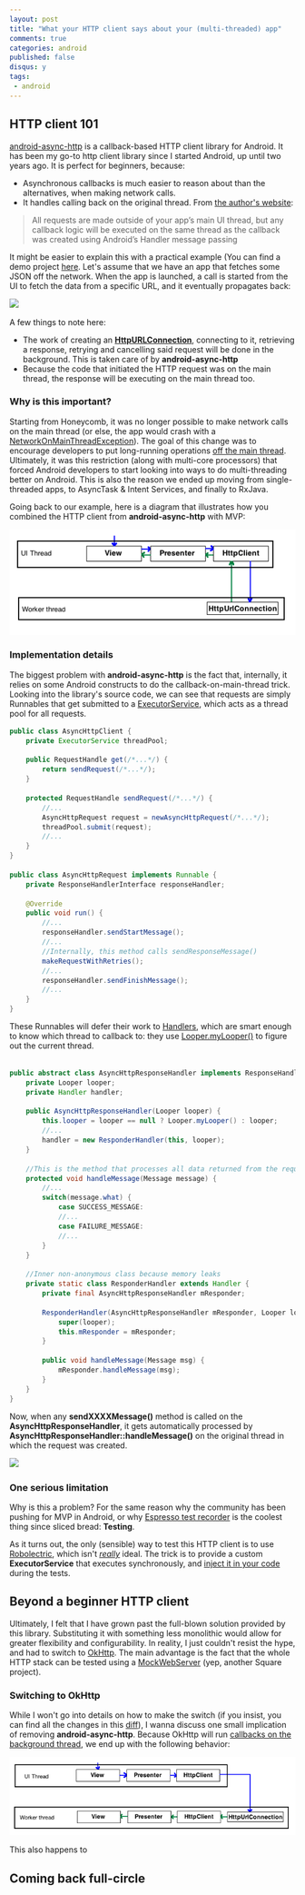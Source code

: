 ```yaml
---
layout: post
title: "What your HTTP client says about your (multi-threaded) app"
comments: true
categories: android
published: false
disqus: y
tags: 
 - android
---
```


## HTTP client 101

[android-async-http](https://github.com/loopj/android-async-http) is a callback-based HTTP client library for Android. It has been my go-to http client library since I started Android, up until two years ago. It is perfect for beginners, because:

- Asynchronous callbacks is much easier to reason about than the alternatives, when making network calls.
- It handles calling back on the original thread. From [the author's website](http://loopj.com/android-async-http/):

> All requests are made outside of your app’s main UI thread, but any callback logic will be executed on the same thread as the callback was created using Android’s Handler message passing

It might be easier to explain this with a practical example (You can find a demo project [here](https://github.com/anas-ambri/MosbyBooksSampleApp/tree/okhttp). Let's assume that we have an app that fetches some JSON off the network. When the app is launched, a call is started from the UI to fetch the data from a specific URL, and it eventually propagates back:

<div class="img-center"><img src="/images/NetworkingLibrary/call_propagation.png"/> </div>

A few things to note here:

- The work of creating an [**HttpURLConnection**](https://developer.android.com/reference/java/net/HttpURLConnection.html), connecting to it, retrieving a response, retrying and cancelling said request will be done in the background. This is taken care of by **android-async-http**
- Because the code that initiated the HTTP request was on the main thread, the response will be executing on the main thread too.

### Why is this important?

Starting from Honeycomb, it was no longer possible to make network calls on the main thread (or else, the app would crash with a [NetworkOnMainThreadException](https://developer.android.com/reference/android/os/NetworkOnMainThreadException.html)). The goal of this change was to encourage developers to put long-running operations [off the main thread](http://android-developers.blogspot.ca/2010/12/new-gingerbread-api-strictmode.html). Ultimately, it was this restriction (along with multi-core processors) that forced Android developers to start looking into ways to do multi-threading better on Android. This is also the reason we ended up moving from single-threaded apps, to AsyncTask & Intent Services, and finally to RxJava.

Going back to our example, here is a diagram that illustrates how you combined the HTTP client from **android-async-http** with MVP:

<div class="img-center"><img src="/images/NetworkingLibrary/diagram_async.png" class="three-quarters"/> </div>

### Implementation details

The biggest problem with **android-async-http** is the fact that, internally, it relies on some Android constructs to do the callback-on-main-thread trick. Looking into the library's source code, we can see that requests are simply Runnables that get submitted to a [ExecutorService](https://developer.android.com/reference/java/util/concurrent/ExecutorService.html), which acts as a thread pool for all requests.

```java
public class AsyncHttpClient {
    private ExecutorService threadPool;
    
    public RequestHandle get(/*...*/) {
        return sendRequest(/*...*/);
    }

    protected RequestHandle sendRequest(/*...*/) {
        //...
        AsyncHttpRequest request = newAsyncHttpRequest(/*...*/);
        threadPool.submit(request);
        //...
    }
}

public class AsyncHttpRequest implements Runnable {
    private ResponseHandlerInterface responseHandler;

    @Override
    public void run() {
        //...
        responseHandler.sendStartMessage();
        //...
        //Internally, this method calls sendResponseMessage()
        makeRequestWithRetries();
        //...
        responseHandler.sendFinishMessage();
        //...
    }
}
```

These Runnables will defer their work to [Handlers](https://developer.android.com/reference/android/os/Handler.html), which are smart enough to know which thread to callback to: they use [Looper.myLooper()](https://developer.android.com/reference/android/os/Looper.html#myLooper()) to figure out the current thread.

```java

public abstract class AsyncHttpResponseHandler implements ResponseHandlerInterface {
    private Looper looper;
    private Handler handler;

    public AsyncHttpResponseHandler(Looper looper) {
        this.looper = looper == null ? Looper.myLooper() : looper;
        //...
        handler = new ResponderHandler(this, looper);
    }
	
    //This is the method that processes all data returned from the request
    protected void handleMessage(Message message) {
        //...
        switch(message.what) {
            case SUCCESS_MESSAGE:
            //...
            case FAILURE_MESSAGE:
            //...
        }
    }
    
    //Inner non-anonymous class because memory leaks
    private static class ResponderHandler extends Handler {
        private final AsyncHttpResponseHandler mResponder;

        ResponderHandler(AsyncHttpResponseHandler mResponder, Looper looper) {
            super(looper);
            this.mResponder = mResponder;
        }

        public void handleMessage(Message msg) {
            mResponder.handleMessage(msg);
        }
    }
}
```

Now, when any **sendXXXXMessage()** method is called on the **AsyncHttpResponseHandler**, it gets automatically processed by **AsyncHttpResponseHandler::handleMessage()** on the original thread in which the request was created.

<div class="img-center"><img src="http://i.imgur.com/YsbKHg1.gif" class="third"/></div>

### One serious limitation

Why is this a problem? For the same reason why the community has been pushing for MVP in Android, or why [Espresso test recorder](https://developer.android.com/studio/test/espresso-test-recorder.html) is the coolest thing since sliced bread: **Testing**.

As it turns out, the only (sensible) way to test this HTTP client is to use [Robolectric](https://gist.github.com/Axxiss/7143760), which isn't [*really*](https://www.reddit.com/r/androiddev/comments/54cjff/working_on_mvp_am_i_doing_it_right/d80xxzn) ideal. The trick is to provide a custom **ExecutorService** that executes synchronously, and [inject it in your code](verybadalloc.com/android/adding-unit-tests-to-MVP-project.html) during the tests.
 
 
## Beyond a beginner HTTP client

Ultimately, I felt that I have grown past the full-blown solution provided by this library. Substituting it with something less monolithic would allow for greater flexibility and configurability. In reality, I just couldn't resist the hype, and had to switch to [OkHttp](https://github.com/square/okhttp/). The main advantage is the fact that the whole HTTP stack can be tested using a [MockWebServer](https://github.com/square/okhttp/tree/master/mockwebserver) (yep, another Square project).

### Switching to OkHttp

While I won't go into details on how to make the switch (if you insist, you can find all the changes in this [diff](https://github.com/anas-ambri/MosbyBooksSampleApp/compare/8136ad378708b04f76383791ed776e5f5ea00067...99981)), I wanna discuss one small implication of removing **android-async-http**. Because OkHttp will run [callbacks on the background thread](http://stackoverflow.com/questions/24246783/okhttp-response-callbacks-on-the-main-thread), we end up with the following behavior:

<div class="img-center"><img src="/images/NetworkingLibrary/diagram_okhttp.png"/></div>

This also happens to 


## Coming back full-circle
